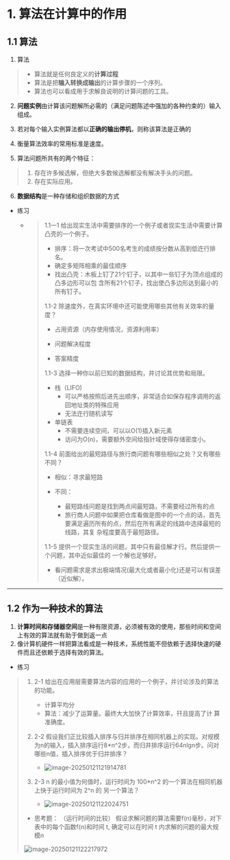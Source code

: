 # 1. 算法在计算中的作用

## 1.1 算法

1. 算法

> - 算法就是任何良定义的**计算过程**
> - 算法是把**输入转换成输出**的计算步骤的一个序列。
> - 算法也可以看成用于求解良说明的计算问题的工具。

2. **问题实例**由计算该问题解所必需的（满足问题陈述中强加的各种约束的）输入组成。
3. 若对每个输入实例算法都以**正确的输出停机**，则称该算法是正确的

4. 衡量算法效率的常用标准是速度。
5. 算法问题所共有的两个特征：

> 1. 存在许多候选解，但绝大多数候选解都没有解决手头的问题。
> 2. 存在实际应用。

6. **数据结构**是一种存储和组织数据的方式

- 练习

  - > 1.1一1 给出现实生活中需要排序的一个例子或者现实生活中需要计算凸壳的一个例子。 
    >
    > - 排序：将一次考试中500名考生的成绩按分数从高到低迕行排名。
    > - 确定多矩阵相乘的最佳顺序
    > - 找出凸壳：木板上钉了21个钉子，以其中一些钉子为顶点组成的凸多边形可以包 含所有21个钉子，找出使凸多边形达到最小的所有钉子。
    >
    > 
    >
    > 1.1-2 除速度外，在真实环境中还可能使用哪些其他有关效率的量度？ 
    >
    > - 占用资源（内存使用情况，资源利用率）
    >
    > - 问题解决程度
    >
    > - 答案精度
    >
    >   
    >
    > 1.1-3 选择一种你以前巳知的数据结构，并讨论其优势和局限。 
    >
    > - 栈（LIFO)
    >   - 可以严格按照后进先出顺序，非常适合如保存程序调用的返回地址类的特殊应用
    >   - 无法迕行随机读写
    > - 单链表
    >   - 不需要连续空间，可以以O(1)插入新元素
    >   - 访问为O(n)，需要额外空间给指针域使得存储密度小。
    >
    > 
    >
    > 1.1-4 前面给出的最短路径与旅行商问题有哪些相似之处？又有哪些不同？ 
    >
    > - 相似：寻求最短路
    >
    > - 不同：
    >
    >   - 最短路线问题是找到两点间最短路，不需要经过所有的点
    >   - 旅行商人问题中如果把仓库看做是图中的一个点的话，首先要满足遍历所有的点，然后在所有满足的线路中选择最短的线路，其复 杂程度要高于最短路径。
    >
    >   
    >
    > 1.1-5 提供一个现实生活的间题，其中只有最佳解才行。然后提供一个问题，其中近似最佳的 一个解也足够好。
    >
    > - 看问题需求是求出极端情况(最大化或者最小化)还是可以有误差（近似解）。

---



## 1.2  作为一种技术的算法

1. **计算时间和存储器空间**是一种有限资源，必须被有效的使用，那些时间和空间上有效的算法就有助于做到返一点
2. 像计算机硬件一样把算法看成是一种技术，系统性能不但依赖于选择快速的硬件而且还依赖于选择有效的算法。

- 练习

> 1. 2-1 给出在应用层需要算法内容的应用的一个例子，并讨论涉及的算法的功能。
>    - 计算平均分
>    - 算法：减少了运算量。最终大大加快了计算效率，幵且提高了计 算准确度。 
>
> 1. 2-2  假设我们正比较插入排序与归并排序在相同机器上的实现。对规模为n的输入，插入排序运行8*n^2步，而归并排序运行64nlgn步。问对哪些n值，插入排序优于归并排序？ 
>    - ![image-20250121121914781](D:\Internt_of_Thing\e_book\数据结构和算法\note\Algorithms\assets\image-20250121121914781-1737433158697-1.png)
>
> 1. 2-3   n 的最小值为何值时，运行时间为 100*n^2 的一个算法在相同机器上快于运行时间为 2^n 的 另一个算法？
>    - ![image-20250121122024751](D:\Internt_of_Thing\e_book\数据结构和算法\note\Algorithms\assets\image-20250121122024751-1737433225739-3.png)
>
> - 思考题： （运行时间的比较） 假设求解问题的算法需要f(n)毫秒，对下表中的每个函数f(n)和时间 t, 确定可以在时间 t 内求解的问题的最大规模n
>
> ![image-20250121122217972](D:\Internt_of_Thing\e_book\数据结构和算法\note\Algorithms\assets\image-20250121122217972-1737433339116-5.png)